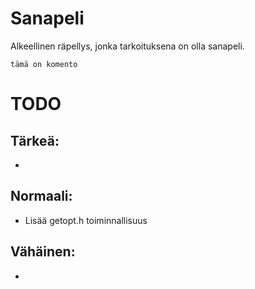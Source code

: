 # Sanapeli
Alkeellinen räpellys, jonka tarkoituksena on olla sanapeli.

`tämä on komento`

# TODO
## Tärkeä:
-

## Normaali:
* Lisää getopt.h toiminnallisuus

## Vähäinen:
-

